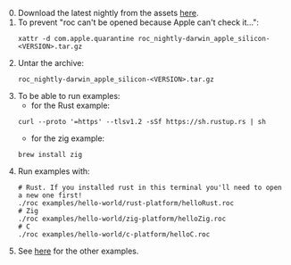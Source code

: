 0. Download the latest nightly from the assets [here](https://github.com/rtfeldman/roc/releases).
0. To prevent "roc can't be opened because Apple can't check it...":
    ```
    xattr -d com.apple.quarantine roc_nightly-darwin_apple_silicon-<VERSION>.tar.gz 
    ```
0. Untar the archive:
    ```
    roc_nightly-darwin_apple_silicon-<VERSION>.tar.gz 
    ```
0. To be able to run examples:
    - for the Rust example:
    ```
    curl --proto '=https' --tlsv1.2 -sSf https://sh.rustup.rs | sh
    ```
    - for the zig example:
    ```
    brew install zig
    ```
0. Run examples with:
    ```
    # Rust. If you installed rust in this terminal you'll need to open a new one first!
    ./roc examples/hello-world/rust-platform/helloRust.roc
    # Zig
    ./roc examples/hello-world/zig-platform/helloZig.roc
    # C
    ./roc examples/hello-world/c-platform/helloC.roc
    ```
0. See [here](../README.md#examples) for the other examples.